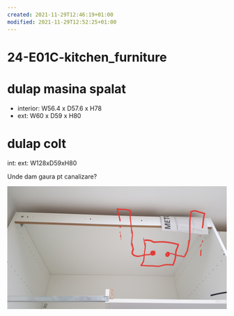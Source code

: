 ```yaml
---
created: 2021-11-29T12:46:19+01:00
modified: 2021-11-29T12:52:25+01:00
---
```


# 24-E01C-kitchen_furniture

# dulap masina spalat
- interior: W56.4 x D57.6 x H78
- ext: W60 x D59 x H80

# dulap colt 
int: 
ext: W128xD59xH80

Unde dam gaura pt canalizare?

![Image](./852b9bea7d87879d3abf640d0b731e06.jpg)
